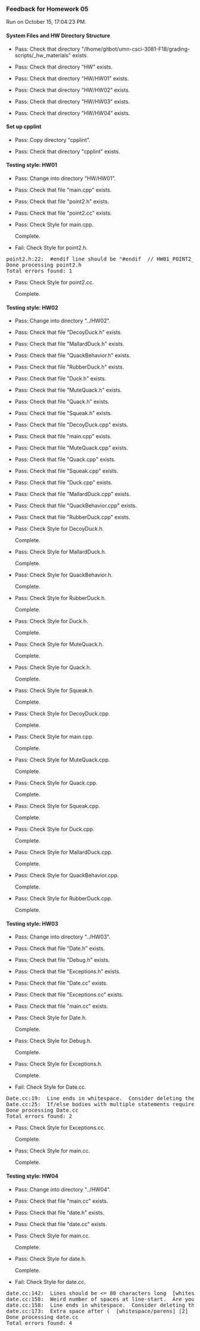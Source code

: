 ### Feedback for Homework 05

Run on October 15, 17:04:23 PM.


#### System Files and HW Directory Structure

+ Pass: Check that directory "/lhome/gitbot/umn-csci-3081-F18/grading-scripts/_hw_materials" exists.

+ Pass: Check that directory "HW" exists.

+ Pass: Check that directory "HW/HW01" exists.

+ Pass: Check that directory "HW/HW02" exists.

+ Pass: Check that directory "HW/HW03" exists.

+ Pass: Check that directory "HW/HW04" exists.


#### Set up cpplint

+ Pass: Copy directory "cpplint".



+ Pass: Check that directory "cpplint" exists.


#### Testing style: HW01

+ Pass: Change into directory "HW/HW01".

+ Pass: Check that file "main.cpp" exists.

+ Pass: Check that file "point2.h" exists.

+ Pass: Check that file "point2.cc" exists.

+ Pass: Check Style for main.cpp.

    Complete.



+ Fail: Check Style for point2.h.

<pre>point2.h:22:  #endif line should be "#endif  // HW01_POINT2_H_"  [build/header_guard] [5]
Done processing point2.h
Total errors found: 1
</pre>



+ Pass: Check Style for point2.cc.

    Complete.




#### Testing style: HW02

+ Pass: Change into directory "../HW02".

+ Pass: Check that file "DecoyDuck.h" exists.

+ Pass: Check that file "MallardDuck.h" exists.

+ Pass: Check that file "QuackBehavior.h" exists.

+ Pass: Check that file "RubberDuck.h" exists.

+ Pass: Check that file "Duck.h" exists.

+ Pass: Check that file "MuteQuack.h" exists.

+ Pass: Check that file "Quack.h" exists.

+ Pass: Check that file "Squeak.h" exists.

+ Pass: Check that file "DecoyDuck.cpp" exists.

+ Pass: Check that file "main.cpp" exists.

+ Pass: Check that file "MuteQuack.cpp" exists.

+ Pass: Check that file "Quack.cpp" exists.

+ Pass: Check that file "Squeak.cpp" exists.

+ Pass: Check that file "Duck.cpp" exists.

+ Pass: Check that file "MallardDuck.cpp" exists.

+ Pass: Check that file "QuackBehavior.cpp" exists.

+ Pass: Check that file "RubberDuck.cpp" exists.

+ Pass: Check Style for DecoyDuck.h.

    Complete.



+ Pass: Check Style for MallardDuck.h.

    Complete.



+ Pass: Check Style for QuackBehavior.h.

    Complete.



+ Pass: Check Style for RubberDuck.h.

    Complete.



+ Pass: Check Style for Duck.h.

    Complete.



+ Pass: Check Style for MuteQuack.h.

    Complete.



+ Pass: Check Style for Quack.h.

    Complete.



+ Pass: Check Style for Squeak.h.

    Complete.



+ Pass: Check Style for DecoyDuck.cpp.

    Complete.



+ Pass: Check Style for main.cpp.

    Complete.



+ Pass: Check Style for MuteQuack.cpp.

    Complete.



+ Pass: Check Style for Quack.cpp.

    Complete.



+ Pass: Check Style for Squeak.cpp.

    Complete.



+ Pass: Check Style for Duck.cpp.

    Complete.



+ Pass: Check Style for MallardDuck.cpp.

    Complete.



+ Pass: Check Style for QuackBehavior.cpp.

    Complete.



+ Pass: Check Style for RubberDuck.cpp.

    Complete.




#### Testing style: HW03

+ Pass: Change into directory "../HW03".

+ Pass: Check that file "Date.h" exists.

+ Pass: Check that file "Debug.h" exists.

+ Pass: Check that file "Exceptions.h" exists.

+ Pass: Check that file "Date.cc" exists.

+ Pass: Check that file "Exceptions.cc" exists.

+ Pass: Check that file "main.cc" exists.

+ Pass: Check Style for Date.h.

    Complete.



+ Pass: Check Style for Debug.h.

    Complete.



+ Pass: Check Style for Exceptions.h.

    Complete.



+ Fail: Check Style for Date.cc.

<pre>Date.cc:19:  Line ends in whitespace.  Consider deleting these extra spaces.  [whitespace/end_of_line] [4]
Date.cc:25:  If/else bodies with multiple statements require braces  [readability/braces] [4]
Done processing Date.cc
Total errors found: 2
</pre>



+ Pass: Check Style for Exceptions.cc.

    Complete.



+ Pass: Check Style for main.cc.

    Complete.




#### Testing style: HW04

+ Pass: Change into directory "../HW04".

+ Pass: Check that file "main.cc" exists.

+ Pass: Check that file "date.h" exists.

+ Pass: Check that file "date.cc" exists.

+ Pass: Check Style for main.cc.

    Complete.



+ Pass: Check Style for date.h.

    Complete.



+ Fail: Check Style for date.cc.

<pre>date.cc:142:  Lines should be <= 80 characters long  [whitespace/line_length] [2]
date.cc:158:  Weird number of spaces at line-start.  Are you using a 2-space indent?  [whitespace/indent] [3]
date.cc:158:  Line ends in whitespace.  Consider deleting these extra spaces.  [whitespace/end_of_line] [4]
date.cc:173:  Extra space after (  [whitespace/parens] [2]
Done processing date.cc
Total errors found: 4
</pre>



